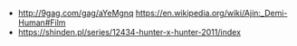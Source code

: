 - http://9gag.com/gag/aYeMgnq https://en.wikipedia.org/wiki/Ajin:_Demi-Human#Film
- https://shinden.pl/series/12434-hunter-x-hunter-2011/index